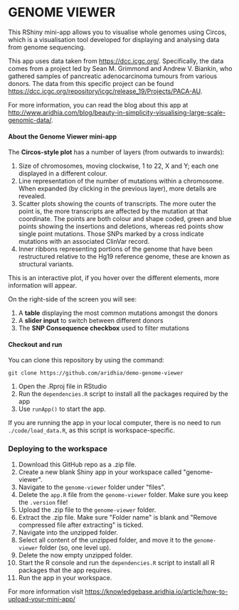 

# GENOME VIEWER

This RShiny mini-app allows you to visualise whole genomes using Circos, which is a visualisation tool developed for displaying and analysing data from genome sequencing.

This app uses data taken from https://dcc.icgc.org/. Specifically, the data comes from a project led by Sean M. Grimmond and Andrew V. Biankin, who gathered samples of pancreatic adenocarcinoma tumours from various donors. The data from this specific project can be found
https://dcc.icgc.org/repository/icgc/release_19/Projects/PACA-AU.


For more information, you can read the blog about this app at http://www.aridhia.com/blog/beauty-in-simplicity-visualising-large-scale-genomic-data/.

#### About the Genome Viewer mini-app

The **Circos-style plot** has a number of layers (from outwards to inwards):

1. Size of chromosomes, moving clockwise, 1 to 22, X and Y; each one displayed in a different colour.
2. Line representation of the number of mutations within a chromosome. When expanded (by clicking in the previous layer), more details are revealed.
3. Scatter plots showing the counts of transcripts. The more outer the point is, the more transcripts are affected by the mutation at that coordinate. The points are both colour and shape coded, green and blue points showing the insertions and deletions, whereas red points show single point mutations. Those SNPs marked by a cross indicate mutations with an associated ClinVar record.
4. Inner ribbons representing portions of the genome that have been restructured relative to the Hg19 reference genome, these are known as structural variants.

This is an interactive plot, if you hover over the different elements, more information will appear.

On the right-side of the screen you will see:
1. A **table** displaying the most common mutations amongst the donors
2. A **slider input** to switch between different donors
4. The **SNP Consequence checkbox** used to filter mutations

#### Checkout and run

You can clone this repository by using the command:

```
git clone https://github.com/aridhia/demo-genome-viewer
```

1. Open the .Rproj file in RStudio 
2. Run the `dependencies.R` script to install all the packages required by the app
3. Use `runApp()` to start the app.

If you are running the app in your local computer, there is no need to run `./code/load_data.R`, as this script is workspace-specific.

### Deploying to the workspace

1. Download this GitHub repo as a .zip file.
2. Create a new blank Shiny app in your workspace called "genome-viewer".
3. Navigate to the `genome-viewer` folder under "files".
4. Delete the `app.R` file from the `genome-viewer` folder. Make sure you keep the `.version` file!
5. Upload the .zip file to the `genome-viewer` folder.
6. Extract the .zip file. Make sure "Folder name" is blank and "Remove compressed file after extracting" is ticked.
7. Navigate into the unzipped folder.
8. Select all content of the unzipped folder, and move it to the `genome-viewer` folder (so, one level up).
9. Delete the now empty unzipped folder.
10. Start the R console and run the `dependencies.R` script to install all R packages that the app requires.
11. Run the app in your workspace.

For more information visit https://knowledgebase.aridhia.io/article/how-to-upload-your-mini-app/

